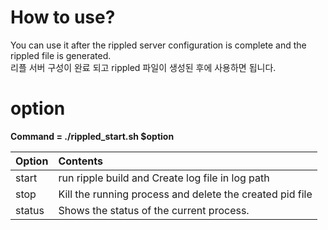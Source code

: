 # How to use?

You can use it after the rippled server configuration is complete and the rippled file is generated.<br/>
리플 서버 구성이 완료 되고 rippled 파일이 생성된 후에 사용하면 됩니다. <br/>

# option

**Command = ./rippled_start.sh $option**

Option | Contents
:----- | :----- 
start | run ripple build and Create log file in log path
stop | Kill the running process and delete the created pid file
status | Shows the status of the current process.
